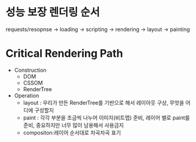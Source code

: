 # 성능 보장 렌더링 순서

requests/resopnse → loading → scripting → rendering → layout → painting

# Critical Rendering Path

- Construction
    - DOM
    - CSSOM
    - RenderTree
- Operation
    - layout : 우리가 만든 RenderTree를 기반으로 해서 레이아웃 구상, 무엇을 어디에 구성할지
    - paint : 각각 부분을 조금씩 나누어 이미지(비트맵) 준비, 레이어 별로 paint를 준비, 중요하지만 너무 많이 남용해서 사용금지
    - compositon:레이어 순서대로 차곡차곡 표기